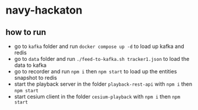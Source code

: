# navy-hackaton

## how to run

* go to `kafka` folder and run `docker compose up -d` to load up kafka and redis
* go to `data` folder and run  `./feed-to-kafka.sh tracker1.json` to load the data to kafka
* go to recorder and run `npm i` then `npm start` to load up the entities snapshot to redis
* start the playback server in the folder `playback-rest-api` with `npm i` then `npm start`
* start cesium client in the folder `cesium-playback` with `npm i` then `npm start`